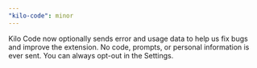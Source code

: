 ```yaml
---
"kilo-code": minor
---
```


Kilo Code now optionally sends error and usage data to help us fix bugs and improve the extension. No code, prompts, or personal information is ever sent. You can always opt-out in the Settings.
